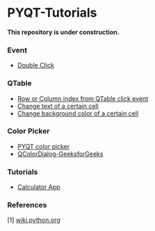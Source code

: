 # PYQT-Tutorials

**This repository is under construction.** 



### Event 
- [Double Click](https://stackoverflow.com/questions/4511908/connect-double-click-event-of-qlistview-with-method-in-pyqt4)


### QTable
- [Row or Column index from QTable click event](https://stackoverflow.com/questions/45159103/pyqt-qtableview-after-click-how-to-know-row-and-col)
- [Change text of a certain cell](https://stackoverflow.com/questions/32503496/pyqt-update-a-certain-cell-in-a-qtablewidget)
- [Change background color of a certain cell](https://stackoverflow.com/questions/18889015/how-to-change-qtablewidgets-specific-cells-background-color-in-pyqt)


### Color Picker 
  - [PYQT color picker](https://pythonspot.com/pyqt5-color-dialog/)
  - [QColorDialog-GeeksforGeeks](https://www.geeksforgeeks.org/pyqt5-qcolordialog/)

### Tutorials 
- [Calculator App](https://realpython.com/python-pyqt-gui-calculator/)




### References
[1] [wiki.python.org](https://wiki.python.org/moin/PyQt/Tutorials)
